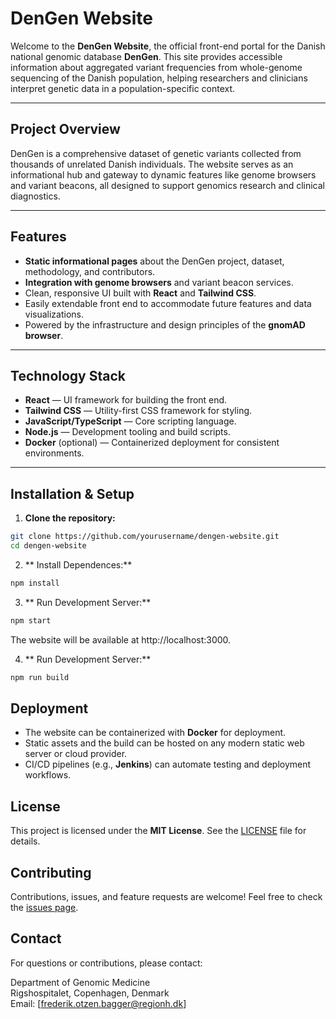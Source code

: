 # DenGen Website

Welcome to the **DenGen Website**, the official front-end portal for the Danish national genomic database **DenGen**. This site provides accessible information about aggregated variant frequencies from whole-genome sequencing of the Danish population, helping researchers and clinicians interpret genetic data in a population-specific context.

---

## Project Overview

DenGen is a comprehensive dataset of genetic variants collected from thousands of unrelated Danish individuals. The website serves as an informational hub and gateway to dynamic features like genome browsers and variant beacons, all designed to support genomics research and clinical diagnostics.

---

## Features

- **Static informational pages** about the DenGen project, dataset, methodology, and contributors.
- **Integration with genome browsers** and variant beacon services.
- Clean, responsive UI built with **React** and **Tailwind CSS**.
- Easily extendable front end to accommodate future features and data visualizations.
- Powered by the infrastructure and design principles of the **gnomAD browser**.

---

## Technology Stack

- **React** — UI framework for building the front end.
- **Tailwind CSS** — Utility-first CSS framework for styling.
- **JavaScript/TypeScript** — Core scripting language.
- **Node.js** — Development tooling and build scripts.
- **Docker** (optional) — Containerized deployment for consistent environments.

---

## Installation & Setup

1. **Clone the repository:**

```bash
git clone https://github.com/yourusername/dengen-website.git
cd dengen-website
```

2. ** Install Dependences:**
```bash
npm install
```

3. ** Run Development Server:**
```bash
npm start
```

The website will be available at http://localhost:3000.

4. ** Run Development Server:**
```bash
npm run build 
```
##  Deployment

- The website can be containerized with **Docker** for deployment.  
- Static assets and the build can be hosted on any modern static web server or cloud provider.  
- CI/CD pipelines (e.g., **Jenkins**) can automate testing and deployment workflows.

## License

This project is licensed under the **MIT License**. See the [LICENSE](LICENSE) file for details.

## Contributing

Contributions, issues, and feature requests are welcome! Feel free to check the [issues page](https://https://github.com/MauricioMoldes/dengen-website/issues).

## Contact 

For questions or contributions, please contact:

Department of Genomic Medicine  
Rigshospitalet, Copenhagen, Denmark  
Email: [frederik.otzen.bagger@regionh.dk]